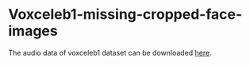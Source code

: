 # Voxceleb1-missing-cropped-face-images
The audio data of voxceleb1 dataset can be downloaded [here](http://www.robots.ox.ac.uk/~vgg/data/voxceleb/vox1.html).
